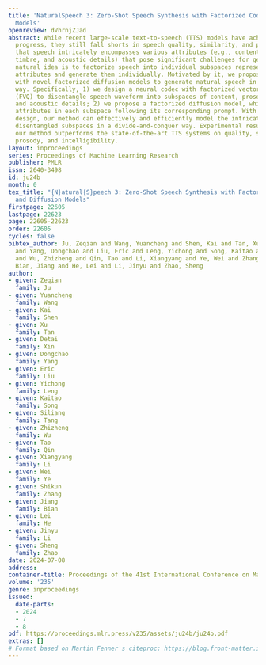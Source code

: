 ```yaml
---
title: 'NaturalSpeech 3: Zero-Shot Speech Synthesis with Factorized Codec and Diffusion
  Models'
openreview: dVhrnjZJad
abstract: While recent large-scale text-to-speech (TTS) models have achieved significant
  progress, they still fall shorts in speech quality, similarity, and prosody. Considering
  that speech intricately encompasses various attributes (e.g., content, prosody,
  timbre, and acoustic details) that pose significant challenges for generation, a
  natural idea is to factorize speech into individual subspaces representing different
  attributes and generate them individually. Motivated by it, we propose a TTS system
  with novel factorized diffusion models to generate natural speech in a zero-shot
  way. Specifically, 1) we design a neural codec with factorized vector quantization
  (FVQ) to disentangle speech waveform into subspaces of content, prosody, timbre,
  and acoustic details; 2) we propose a factorized diffusion model, which generates
  attributes in each subspace following its corresponding prompt. With this factorization
  design, our method can effectively and efficiently model the intricate speech with
  disentangled subspaces in a divide-and-conquer way. Experimental results show that
  our method outperforms the state-of-the-art TTS systems on quality, similarity,
  prosody, and intelligibility.
layout: inproceedings
series: Proceedings of Machine Learning Research
publisher: PMLR
issn: 2640-3498
id: ju24b
month: 0
tex_title: "{N}atural{S}peech 3: Zero-Shot Speech Synthesis with Factorized Codec
  and Diffusion Models"
firstpage: 22605
lastpage: 22623
page: 22605-22623
order: 22605
cycles: false
bibtex_author: Ju, Zeqian and Wang, Yuancheng and Shen, Kai and Tan, Xu and Xin, Detai
  and Yang, Dongchao and Liu, Eric and Leng, Yichong and Song, Kaitao and Tang, Siliang
  and Wu, Zhizheng and Qin, Tao and Li, Xiangyang and Ye, Wei and Zhang, Shikun and
  Bian, Jiang and He, Lei and Li, Jinyu and Zhao, Sheng
author:
- given: Zeqian
  family: Ju
- given: Yuancheng
  family: Wang
- given: Kai
  family: Shen
- given: Xu
  family: Tan
- given: Detai
  family: Xin
- given: Dongchao
  family: Yang
- given: Eric
  family: Liu
- given: Yichong
  family: Leng
- given: Kaitao
  family: Song
- given: Siliang
  family: Tang
- given: Zhizheng
  family: Wu
- given: Tao
  family: Qin
- given: Xiangyang
  family: Li
- given: Wei
  family: Ye
- given: Shikun
  family: Zhang
- given: Jiang
  family: Bian
- given: Lei
  family: He
- given: Jinyu
  family: Li
- given: Sheng
  family: Zhao
date: 2024-07-08
address:
container-title: Proceedings of the 41st International Conference on Machine Learning
volume: '235'
genre: inproceedings
issued:
  date-parts:
  - 2024
  - 7
  - 8
pdf: https://proceedings.mlr.press/v235/assets/ju24b/ju24b.pdf
extras: []
# Format based on Martin Fenner's citeproc: https://blog.front-matter.io/posts/citeproc-yaml-for-bibliographies/
---
```

